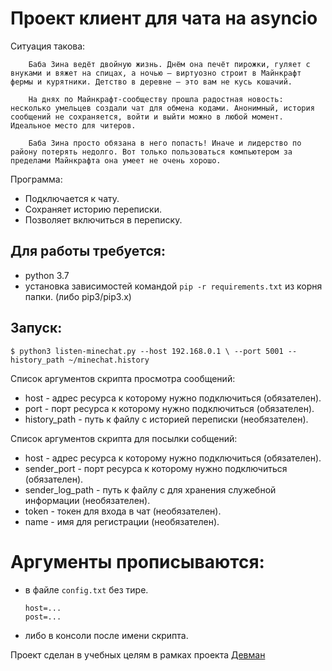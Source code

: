 # Проект клиент для чата на asyncio

Ситуация такова:
```
    Баба Зина ведёт двойную жизнь. Днём она печёт пирожки, гуляет с внуками и вяжет на спицах, а ночью – виртуозно строит в Майнкрафт фермы и курятники. Детство в деревне – это вам не кусь кошачий.

    На днях по Майнкрафт-сообществу прошла радостная новость: несколько умельцев создали чат для обмена кодами. Анонимный, история сообщений не сохраняется, войти и выйти можно в любой момент. Идеальное место для читеров.

    Баба Зина просто обязана в него попасть! Иначе и лидерство по району потерять недолго. Вот только пользоваться компьютером за пределами Майнкрафта она умеет не очень хорошо.
```

Программа:
 * Подключается к чату.
 * Сохраняет историю переписки.
 * Позволяет включиться в переписку.


## Для работы требуется:
- python 3.7
- установка зависимостей командой `pip -r requirements.txt` из корня папки. (либо pip3/pip3.x)

## Запуск:
`$ python3 listen-minechat.py --host 192.168.0.1 \
--port 5001 --history_path ~/minechat.history`

Список аргументов скрипта просмотра сообщений:
* host - адрес ресурса к которому нужно подключиться (обязателен).
* port - порт ресурса к которому нужно подключиться (обязателен).
* history_path - путь к файлу с историей переписки (необязателен).

Список аргументов скрипта для посылки собщений:
* host - адрес ресурса к которому нужно подключиться (обязателен).
* sender_port - порт ресурса к которому нужно подключиться (обязателен).
* sender_log_path - путь к файлу с для хранения служебной информации (необязателен).
* token - токен для входа в чат (необязателен).
* name - имя для регистрации (необязателен).


# Аргументы прописываются:
- в файле `config.txt` без тире.
    ```
    host=...
    post=...
    ``` 
- либо в консоли после имени скрипта.


Проект сделан в учебных целям в рамках проекта [Девман](dvmn.org)